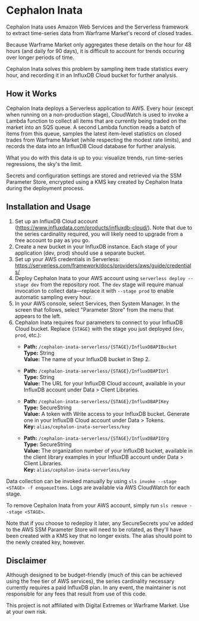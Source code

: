 # Cephalon Inata

Cephalon Inata uses Amazon Web Services and the Serverless framework to extract time-series data from Warframe Market's record of closed trades. 

Because Warframe Market only aggregates these details on the hour for 48 hours (and daily for 90 days), it is difficult to account for trends occuring over longer periods of time.

Cephalon Inata solves this problem by sampling item trade statistics every hour, and recording it in an InfluxDB Cloud bucket for further analysis.

## How it Works

Cephalon Inata deploys a Serverless application to AWS. Every hour (except when running on a non-production stage), CloudWatch is used to invoke a Lambda function to collect all items that are currently being traded on the market into an SQS queue. A second Lambda function reads a batch of items from this queue, samples the latest item-level statistics on closed trades from Warframe Market (while respecting the modest rate limits), and records the data into an InfluxDB Cloud database for further analysis. 

What you do with this data is up to you: visualize trends, run time-series regressions, the sky's the limit.

Secrets and configuration settings are stored and retrieved via the SSM Parameter Store, encrypted using a KMS key created by Cephalon Inata during the deployment process.

## Installation and Usage

1. Set up an InfluxDB Cloud account (<https://www.influxdata.com/products/influxdb-cloud/>). Note that due to the series cardinality required, you will likely need to upgrade from a free account to pay as you go.
2. Create a new bucket in your InfluxDB instance. Each stage of your application (dev, prod) should use a separate bucket.
3. Set up your AWS credentials in Serverless: <https://serverless.com/framework/docs/providers/aws/guide/credentials/>
4. Deploy Cephalon Inata to your AWS account using `serverless deploy --stage dev` from the repository root. The `dev` stage will require manual invocation to collect data—replace it with `--stage prod` to enable automatic sampling every hour.
5. In your AWS console, select Services, then System Manager. In the screen that follows, select "Parameter Store" from the menu that appears to the left.
6. Cephalon Inata requires four parameters to connect to your InfluxDB Cloud bucket. Replace `{STAGE}` with the stage you just deployed (`dev`, `prod`, etc.):
    * **Path:** `/cephalon-inata-serverless/{STAGE}/InfluxDBAPIBucket`<br>**Type:** String<br>**Value:** The name of your InfluxDB bucket in Step 2.
    
    * **Path:** `/cephalon-inata-serverless/{STAGE}/InfluxDBAPIUrl`<br>**Type:** String<br>**Value:** The URL for your InfluxDB Cloud account, available in your InfluxDB account under Data > Client Libraries.

    * **Path:** `/cephalon-inata-serverless/{STAGE}/InfluxDBAPIKey`<br>**Type:** SecureString<br>**Value:** A token with Write access to your InfluxDB bucket. Generate one in your InfluxDB Cloud account under Data > Tokens.<br>**Key:** `alias/cephalon-inata-serverless/key`

    * **Path:** `/cephalon-inata-serverless/{STAGE}/InfluxDBAPIOrg`<br>**Type:** SecureString<br>**Value:** The organization number of your InfluxDB bucket, available in the client library examples in your InfluxDB account under Data > Client Libraries.<br> **Key:** `alias/cephalon-inata-serverless/key`

Data collection can be invoked manually by using `sls invoke --stage <STAGE> -f enqueueItems`. Logs are available via AWS CloudWatch for each stage.

To remove Cephalon Inata from your AWS account, simply run `sls remove --stage <STAGE>`. 

Note that if you choose to redeploy it later, any SecureSecrets you've added to the AWS SSM Parameter Store will need to be rotated, as they'll have been created with a KMS key that no longer exists. The alias should point to the newly created key, however.

## Disclaimer

Although designed to be budget-friendly (much of this can be achieved using the free tier of AWS services), the series cardinality necessary currently requires a paid InfluxDB plan. In any event, the maintainer is not responsible for any fees that result from use of this code.

This project is not affiliated with Digital Extremes or Warframe Market. Use at your own risk.